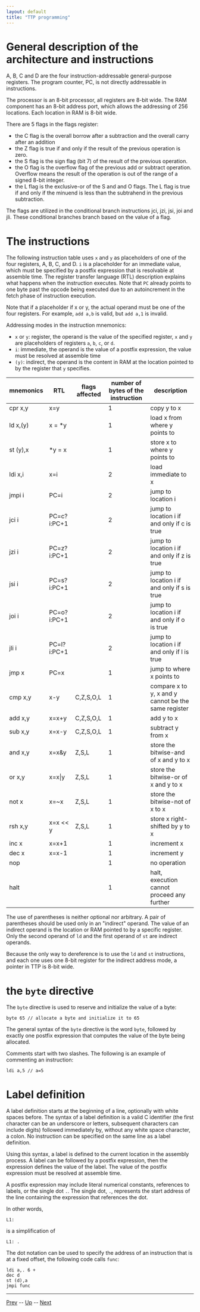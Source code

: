 ```yaml
---
layout: default
title: "TTP programming"
---
```


# General description of the architecture and instructions

A, B, C and D are the four instruction-addressable general-purpose registers. The program counter, PC, is not directly addressable in instructions.

The processor is an 8-bit processor, all registers are 8-bit wide. The RAM component has an 8-bit address port, which allows the addressing of 256 locations. Each location in RAM is 8-bit wide.

There are 5 flags in the flags register:

* the C flag is the overall borrow after a subtraction and the overall carry after an addition
* the Z flag is true if and only if the result of the previous operation is zero.
* the S flag is the sign flag (bit 7) of the result of the previous operation.
* the O flag is the overflow flag of the previous add or subtract operation. Overflow means the result of the operation is out of the range of a signed 8-bit integer.
* the L flag is the exclusive-or of the S and and O flags. The L flag is true if and only if the minuend is less than the subtrahend in the previous subtraction.

The flags are utilized in the conditional branch instructions jci, jzi, jsi, joi and jli. These conditional branches branch based on the value of a flag. 

# The instructions

The following instruction table uses `x` and `y` as placeholders of one of the four registers, A, B, C, and D. `i` is a placeholder for an immediate value, which must be specified by a postfix expression that is resolvable at assemble time. The register transfer language (RTL) description explains what happens when the instruction executes. Note that `PC` already points to one byte past the opcode being executed due to an autoincrement in the fetch phase of instruction execution.

Note that if a placeholder if x or y, the actual operand must be one of the four registers. For example, `add a,b` is valid, but `add a,1` is invalid.

Addressing modes in the instruction mnemonics:

* `x` or `y`: register, the operand is the value of the specified register, `x` and `y` are placeholders of registers `a`, `b`, `c`, or `d`.
* `i`: immediate, the operand is the value of a postfix expression, the value must be resolved at assemble time
* `(y)`: indirect, the operand is the content in RAM at the location pointed to by the register that `y` specifies.

|mnemonics|RTL|flags affected|number of bytes of the instruction|description|
|-|-|-|-|-|
|cpr x,y|x=y||1|copy y to x|
|ld x,(y)|x = *y||1|load x from where y points to |
|st (y),x|*y = x||1|store x to where y points to|
|ldi x,i|x=i||2|load immediate to x|
|jmpi i|PC=i||2|jump to location i|
|jci i|PC=c?i:PC+1||2|jump to location i if and only if c is true|
|jzi i|PC=z?i:PC+1||2|jump to location i if and only if z is true|
|jsi i|PC=s?i:PC+1||2|jump to location i if and only if s is true|
|joi i|PC=o?i:PC+1||2|jump to location i if and only if o is true|
|jli i|PC=l?i:PC+1||2|jump to location i if and only if l is true|
|jmp x|PC=x||1|jump to where x points to|
|cmp x,y|x-y|C,Z,S,O,L|1|compare x to y, x and y cannot be the same register|
|add x,y|x=x+y|C,Z,S,O,L|1|add y to x|
|sub x,y|x=x-y|C,Z,S,O,L|1|subtract y from x|
|and x,y|x=x&y|Z,S,L|1|store the bitwise-and of x and y to x|
|or x,y|x=x\|y|Z,S,L|1|store the bitwise-or of x and y to x|
|not x|x=~x|Z,S,L|1|store the bitwise-not of x to x|
|rsh x,y|x=x << y|Z,S,L|1|store x right-shifted by y to x|
|inc x|x=x+1||1|increment x|
|dec x|x=x-1||1|increment y|
|nop|||1|no operation|
|halt|||1|halt, execution cannot proceed any further|

The use of parentheses is neither optional nor arbitrary. A pair of parentheses should be used only in an "indirect" operand. The value of an indirect operand is the location or RAM pointed to by a specific register. Only the second operand of `ld` and the first operand of `st` are indirect operands.

Because the only way to dereference is to use the `ld` and `st` instructions, and each one uses one 8-bit register for the indirect address mode, a pointer in TTP is 8-bit wide.

# the `byte` directive

The `byte` directive is used to reserve and initialize the value of a byte:

```
byte 65 // allocate a byte and initialize it to 65
```

The general syntax of the `byte` directive is the word `byte`, followed by exactly one postfix expression that computes the value of the byte being allocated.

Comments start with two slashes. The following is an example of commenting an instruction:

```
ldi a,5 // a=5
```

# Label definition

A label definition starts at the beginning of a line, optionally with white spaces before. The syntax of a label definition is a valid C identifier (the first character can be an underscore or letters, subsequent characters can include digits) followed immediately by, without any white space character, a colon. No instruction can be specified on the same line as a label definition.

Using this syntax, a label is defined to the current location in the assembly process. A label can be followed by a postfix expression, then the expression defines the value of the label. The value of the postfix expression must be resolved at assemble time.

A postfix expression may include literal numerical constants, references to labels, or the single dot `.`. The single dot, `.`, represents the start address of the line containing the expression that references the dot.

In other words, 

```
L1:
```

is a simplification of 

```
L1: .
```

The dot notation can be used to specify the address of an instruction that is at a fixed offset, the following code calls `func`:

```ttpasm
ldi a,. 6 +
dec d
st (d),a
jmpi func
```

---

[Prev](0433.md) -- [Up](../README.md) -- [Next](0435.md)


